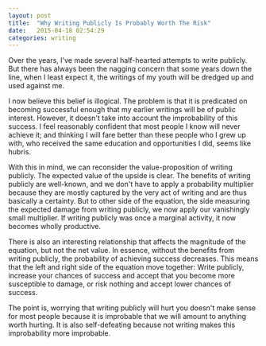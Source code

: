 ```yaml
---
layout: post
title:  "Why Writing Publicly Is Probably Worth The Risk"
date:   2015-04-18 02:54:29
categories: writing
---
```


Over the years, I've made several half-hearted attempts to write publicly. But there has always been the nagging concern that some years down the line, when I least expect it, the writings of my youth will be dredged up and used against me.

I now believe this belief is illogical. The problem is that it is predicated on becoming successful enough that my earlier writings will be of public interest. However, it doesn't take into account the improbability of this success. I feel reasonably confident that most people I know will never achieve it; and thinking I will fare better than these people who I grew up with, who received the same education and opportunities I did, seems like hubris.

With this in mind, we can reconsider the value-proposition of writing publicly. The expected value of the upside is clear. The benefits of writing publicly are well-known, and we don't have to apply a probability multiplier because they are mostly captured by the very act of writing and are thus basically a certainty. But to other side of the equation, the side measuring the expected damage from writing publicly, we now apply our vanishingly small multiplier. If writing publicly was once a marginal activity, it now becomes wholly productive.

There is also an interesting relationship that affects the magnitude of the equation, but not the net value. In essence, without the benefits from writing publicly, the probability of achieving success decreases. This means that the left and right side of the equation move together: Write publicly, increase your chances of success and accept that you become more susceptible to damage, or risk nothing and accept lower chances of success.

The point is, worrying that writing publicly will hurt you doesn't make sense for most people because it is improbable that we will amount to anything worth hurting. It is also self-defeating because not writing makes this improbability more improbable.
